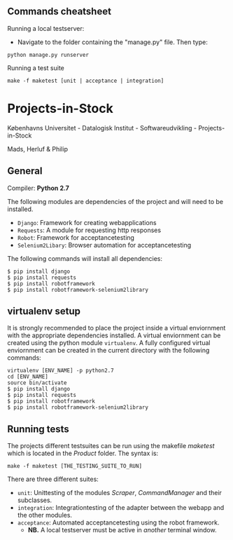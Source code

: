 ## Commands cheatsheet
Running a local testserver:
- Navigate to the folder containing the "manage.py" file. Then type:
```
python manage.py runserver
```

Running a test suite
```
make -f maketest [unit | acceptance | integration]
```

# Projects-in-Stock
Københavns Universitet - Datalogisk Institut - Softwareudvikling - Projects-in-Stock

Mads, Herluf & Philip  

## General
Compiler: **Python 2.7**

The following modules are dependencies of the project and will need to be installed.
- `Django`: Framework for creating webapplications
- `Requests`: A module for requesting http responses
- `Robot`: Framework for acceptancetesting
- `Selenium2Libary`: Browser automation for acceptancetesting

The following commands will install all dependencies:
```
$ pip install django
$ pip install requests
$ pip install robotframework
$ pip install robotframework-selenium2library
```

## virtualenv setup
It is strongly recommended to place the project inside a virtual enviornment with the appropriate dependencies installed. 
A virtual enviornment can be created using the python module `virtualenv`. A fully configured virtual enviornment can be created in the current directory with the following commands:
```
virtualenv [ENV_NAME] -p python2.7
cd [ENV_NAME]
source bin/activate
$ pip install django
$ pip install requests
$ pip install robotframework
$ pip install robotframework-selenium2library
```

## Running tests
The projects different testsuites can be run using the makefile *maketest* which is located in the *Product* folder. The syntax is:
```
make -f maketest [THE_TESTING_SUITE_TO_RUN]
```

There are three different suites:
- `unit`: Unittesting of the modules *Scraper*, *CommandManager* and their subclasses.
- `integration`: Integrationtesting of the adapter between the webapp and the other modules.
- `acceptance`: Automated acceptancetesting using the robot framework. 
  - **NB.** A local testserver must be active in *another* terminal window. 

